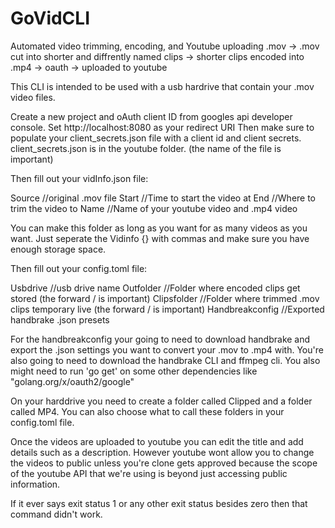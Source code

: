 # GoVidCLI
Automated video trimming, encoding, and Youtube uploading
.mov -> .mov cut into shorter and diffrently named clips -> shorter clips encoded into .mp4 -> oauth -> uploaded to youtube

This CLI is intended to be used with a usb hardrive that contain your .mov video files.

Create a new project and oAuth client ID from googles api developer console.
Set http://localhost:8080 as your redirect URI
Then make sure to populate your client_secrets.json file with a client id and client secrets.
client_secrets.json is in the youtube folder. (the name of the file is important)

Then fill out your vidInfo.json file:

  Source  //original .mov file
	Start  //Time to start the video at
	End   //Where to trim the video to
	Name //Name of your youtube video and .mp4 video

You can make this folder as long as you want for as many videos as you want. Just seperate the Vidinfo {} with commas and make sure you have enough storage space.

Then fill out your config.toml file:

  Usbdrive        //usb drive name
	Outfolder       //Folder where encoded clips get stored (the forward / is important)
	Clipsfolder     //Folder where trimmed .mov clips temporary live (the forward / is important)
	Handbreakconfig //Exported handbrake .json presets

For the handbreakconfig your going to need to download handbrake and export the .json settings you want to convert your .mov to .mp4 with.
You're also going to need to download the handbrake CLI and ffmpeg cli.
You also might need to run 'go get' on some other dependencies like "golang.org/x/oauth2/google"

On your harddrive you need to create a folder called Clipped and a folder called MP4. You can also choose what to call these folders in your config.toml file.

Once the videos are uploaded to youtube you can edit the title and add details such as a description. However youtube wont allow you to change the videos to public unless you're clone gets approved because the scope of the youtube API that we're using is beyond just accessing public information.

If it ever says exit status 1 or any other exit status besides zero then that command didn't work.

